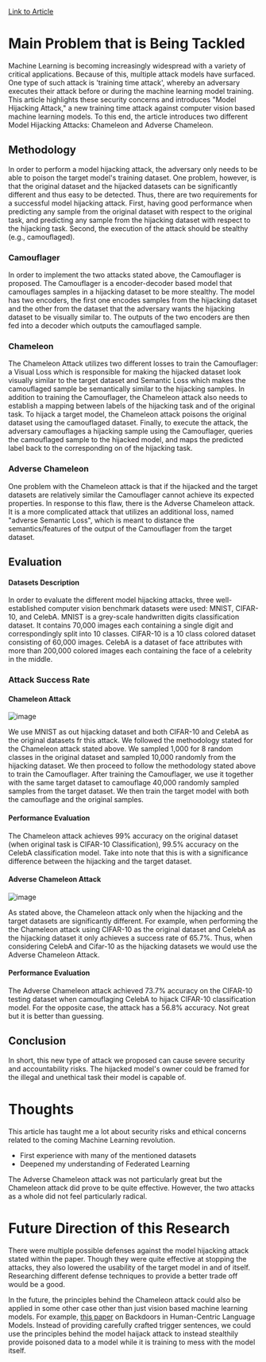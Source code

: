 [Link to Article](https://github.com/wangfra27/HIL-Computer-Simulation-of-Intelligent-Cybersecurity/blob/main/Summer%20Research%202022/Conference%20Papers/NDSS_2022/Get%20a%20Model!%20Model%20Hijacking%20Attack%20Against%20Machine%20Learning%20Models.pdf)

# Main Problem that is Being Tackled
Machine Learning is becoming increasingly widespread with a variety of critical applications. Because of this, multiple attack models have surfaced. One type of such attack is 'training time attack', whereby an adversary executes their attack before or during the machine learning model training. This article highlights these security concerns and introduces "Model Hijacking Attack," a new training time attack against computer vision based machine learning models. To this end, the article introduces two different Model Hijacking Attacks: Chameleon and Adverse Chameleon.

## Methodology
In order to perform a model hijacking attack, the adversary only needs to be able to poison the target model's training dataset. One problem, however, is that the original dataset and the hijacked datasets can be significantly different and thus easy to be detected. Thus, there are two requirements for a successful model hijacking attack. First, having good performance when predicting any sample from the original dataset with respect to the original task, and predicting any sample from the hijacking dataset with respect to the hijacking task. Second, the execution of the attack should be stealthy (e.g., camouflaged). 

### Camouflager
In order to implement the two attacks stated above, the Camouflager is proposed. The Camouflager is a encoder-decoder based model that camouflages samples in a hijacking dataset to be more stealthy. The model has two encoders, the first one encodes samples from the hijacking dataset and the other from the dataset that the adversary wants the hijacking dataset to be visually similar to. The outputs of the two encoders are then fed into a decoder which outputs the camouflaged sample.

### Chameleon
The Chameleon Attack utilizes two different losses to train the Camouflager: a Visual Loss which is responsible for making the hijacked dataset look visually similar to the target dataset and Semantic Loss which makes the camouflaged sample be semantically similar to the hijacking samples. In addition to training the Camouflager, the Chameleon attack also needs to establish a mapping between labels of the hijacking task and of the original task. To hijack a target model, the Chameleon attack poisons the original dataset using the camouflaged dataset. Finally, to execute the attack, the adversary camouflages a hijacking sample using the Camouflager, queries the camouflaged sample to the hijacked model, and maps the predicted label back to the corresponding on of the hijacking task.

### Adverse Chameleon
One problem with the Chameleon attack is that if the hijacked and the target datasets are relatively similar the Camouflager cannot achieve its expected properties. In response to this flaw, there is the Adverse Chameleon attack. It is a more complicated attack that utilizes an additional loss, named "adverse Semantic Loss", which is meant to distance the semantics/features of the output of the Camouflager from the target dataset.

## Evaluation
#### Datasets Description
In order to evaluate the different model hijacking attacks, three well-established computer vision benchmark datasets were used: MNIST, CIFAR-10, and CelebA. MNIST is a grey-scale handwritten digits classification dataset. It contains 70,000 images each containing a single digit and correspondingly split into 10 classes. CIFAR-10 is a 10 class colored dataset consisting of 60,000 images. CelebA is a dataset of face attributes with more than 200,000 colored images each containing the face of a celebrity in the middle.

### Attack Success Rate

#### Chameleon Attack
![image](https://user-images.githubusercontent.com/52840861/174518497-c8e7173c-3baa-4c2c-9a45-d1dc7bb2f326.png)

We use MNIST as out hijacking dataset and both CIFAR-10 and CelebA as the original datasets fr this attack. We followed the methodology stated for the Chameleon attack stated above. We sampled 1,000 for 8 random classes in the original dataset and sampled 10,000 randomly from the hijacking dataset. We then proceed to follow the methodology stated above to train the Camouflager. After training the Camouflager, we use it together with the same target dataset to camouflage 40,000 randomly sampled samples from the target dataset. We then train the target model with both the camouflage and the original samples.
#### Performance Evaluation
The Chameleon attack achieves 99% accuracy on the original dataset (when original task is CIFAR-10 Classification), 99.5% accuracy on the CelebA classification model. Take into note that this is with a significance difference between the hijacking and the target dataset. 

#### Adverse Chameleon Attack
![image](https://user-images.githubusercontent.com/52840861/174521653-feb38582-a41e-48b6-a1e4-45dea5894571.png)

As stated above, the Chameleon attack only when the hijacking and the target datasets are significantly different. For example, when performing the the Chameleon attack using CIFAR-10 as the original dataset and CelebA as the hijacking dataset it only achieves a success rate of 65.7%. Thus, when considering CelebA and Cifar-10 as the hijacking datasets we would use the Adverse Chameleon Attack.
#### Performance Evaluation
The Adverse Chameleon attack achieved 73.7% accuracy on the CIFAR-10 testing dataset when camouflaging CelebA to hijack CIFAR-10 classification model. For the opposite case, the attack has a 56.8% accuracy. Not great but it is better than guessing. 

## Conclusion
In short, this new type of attack we proposed can cause severe security and accountability risks. The hijacked model's owner could be framed for the illegal and unethical task their model is capable of.



# Thoughts
This article has taught me a lot about security risks and ethical concerns related to the coming Machine Learning revolution.
* First experience with many of the mentioned datasets
* Deepened my understanding of Federated Learning

The Adverse Chameleon attack was not particularly great but the Chameleon attack did prove to be quite effective. However, the two attacks as a whole did not feel particularly radical. 

# Future Direction of this Research
There were multiple possible defenses against the model hijacking attack stated within the paper. Though they were quite effective at stopping the attacks, they also lowered the usability of the target model in and of itself. Researching different defense techniques to provide a better trade off would be a good. 

In the future, the principles behind the Chameleon attack could also be applied in some other case other than just vision based machine learning models. For example, [this paper](https://github.com/wangfra27/HIL-Computer-Simulation-of-Intelligent-Cybersecurity/blob/main/Summer%20Research%202022/Conference%20Papers/ACM_CCS_2021/Hidden%20Backdoors%20in%20Human-Centric%20Language%20Models.pdf) on Backdoors in Human-Centric Language Models. Instead of providing carefully crafted trigger sentences, we could use the principles behind the model haijack attack to instead stealthily provide poisoned data to a model while it is training to mess with the model itself.





